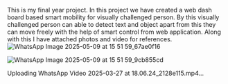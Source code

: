 This is my final year project. In this project we have created a web dash board based smart mobility for visually challenged person. 
By this visually challenged person can able to detect text and object apart from this they can move freely with the help of smart control from web application.
Along with this I have attached photos and video for references.
![WhatsApp Image 2025-05-09 at 15 51 59_67ae0f16](https://github.com/user-attachments/assets/78502f1a-7386-43c9-b4c1-eb44e48a3f13)

![WhatsApp Image 2025-05-09 at 15 51 59_9cb855cd](https://github.com/user-attachments/assets/bfd32ba0-9d7c-4bcc-b45a-ea56c110aa6c)


Uploading WhatsApp Video 2025-03-27 at 18.06.24_2128e115.mp4…

